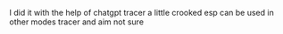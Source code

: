 I did it with the help of chatgpt tracer a little crooked esp can be used in other modes tracer and aim not sure
